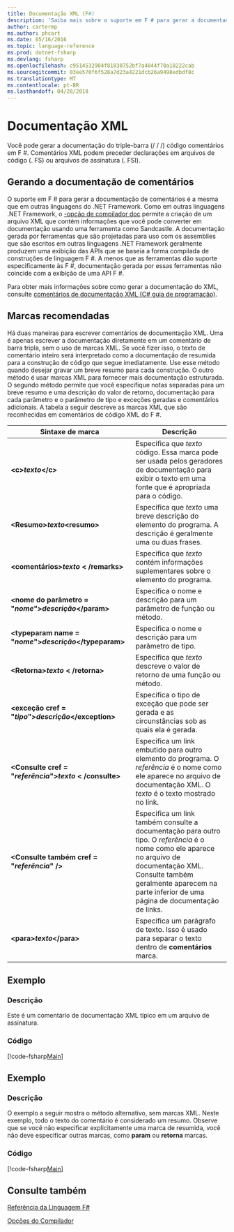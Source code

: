 ```yaml
---
title: Documentação XML (F#)
description: 'Saiba mais sobre o suporte em F # para gerar a documentação de comentários.'
author: cartermp
ms.author: phcart
ms.date: 05/16/2016
ms.topic: language-reference
ms.prod: dotnet-fsharp
ms.devlang: fsharp
ms.openlocfilehash: c9514532904f81030752bf7a4044f70a18222cab
ms.sourcegitcommit: 03ee570f6f528a7d23a4221dcb26a9498edbdf8c
ms.translationtype: MT
ms.contentlocale: pt-BR
ms.lasthandoff: 04/28/2018
---
```

# <a name="xml-documentation"></a>Documentação XML

Você pode gerar a documentação do triple-barra (/ / /) código comentários em F #. Comentários XML podem preceder declarações em arquivos de código (. FS) ou arquivos de assinatura (. FSI).


## <a name="generating-documentation-from-comments"></a>Gerando a documentação de comentários
O suporte em F # para gerar a documentação de comentários é a mesma que em outras linguagens do .NET Framework. Como em outras linguagens .NET Framework, o [-opção de compilador doc](https://msdn.microsoft.com/library/434394ae-0d4a-459c-a684-bffede519a04) permite a criação de um arquivo XML que contém informações que você pode converter em documentação usando uma ferramenta como Sandcastle. A documentação gerada por ferramentas que são projetadas para uso com os assemblies que são escritos em outras linguagens .NET Framework geralmente produzem uma exibição das APIs que se baseia a forma compilada de construções de linguagem F #. A menos que as ferramentas dão suporte especificamente às F #, documentação gerada por essas ferramentas não coincide com a exibição de uma API F #.

Para obter mais informações sobre como gerar a documentação do XML, consulte [comentários de documentação XML &#40;C&#35; guia de programação&#41;](https://msdn.microsoft.com/library/b2s063f7).


## <a name="recommended-tags"></a>Marcas recomendadas
Há duas maneiras para escrever comentários de documentação XML. Uma é apenas escrever a documentação diretamente em um comentário de barra tripla, sem o uso de marcas XML. Se você fizer isso, o texto de comentário inteiro será interpretado como a documentação de resumida para a construção de código que segue imediatamente. Use esse método quando desejar gravar um breve resumo para cada construção. O outro método é usar marcas XML para fornecer mais documentação estruturada. O segundo método permite que você especifique notas separadas para um breve resumo e uma descrição do valor de retorno, documentação para cada parâmetro e o parâmetro de tipo e exceções geradas e comentários adicionais. A tabela a seguir descreve as marcas XML que são reconhecidas em comentários de código XML do F #.



|Sintaxe de marca|Descrição|
|----------|-----------|
|**&lt;c&gt;***texto***&lt;/c&gt;**|Especifica que *texto* código. Essa marca pode ser usada pelos geradores de documentação para exibir o texto em uma fonte que é apropriada para o código.|
|**&lt;Resumo&gt;***texto***&lt;resumo&gt;**|Especifica que *texto* uma breve descrição do elemento do programa. A descrição é geralmente uma ou duas frases.|
|**&lt;comentários&gt;***texto*** &lt; /remarks&gt;**|Especifica que *texto* contém informações suplementares sobre o elemento do programa.|
|**&lt;nome do parâmetro = "***nome***"&gt;***descrição***&lt;/param&gt;**|Especifica o nome e descrição para um parâmetro de função ou método.|
|**&lt;typeparam name = "***nome***"&gt;***descrição***&lt;/typeparam&gt;**|Especifica o nome e descrição para um parâmetro de tipo.|
|**&lt;Retorna&gt;***texto*** &lt; /retorna&gt;**|Especifica que *texto* descreve o valor de retorno de uma função ou método.|
|**&lt;exceção cref = "***tipo***"&gt;***descrição***&lt;/exception&gt;**|Especifica o tipo de exceção que pode ser gerada e as circunstâncias sob as quais ela é gerada.|
|**&lt;Consulte cref = "***referência***"&gt;***texto*** &lt; /consulte&gt;**|Especifica um link embutido para outro elemento do programa. O *referência* é o nome como ele aparece no arquivo de documentação XML. O *texto* é o texto mostrado no link.|
|**&lt;Consulte também cref = "***referência***" /&gt;**|Especifica um link também consulte a documentação para outro tipo. O *referência* é o nome como ele aparece no arquivo de documentação XML. Consulte também geralmente aparecem na parte inferior de uma página de documentação de links.|
|**&lt;para&gt;***texto***&lt;/para&gt;**|Especifica um parágrafo de texto. Isso é usado para separar o texto dentro de **comentários** marca.|

## <a name="example"></a>Exemplo

### <a name="description"></a>Descrição
Este é um comentário de documentação XML típico em um arquivo de assinatura.


### <a name="code"></a>Código
[!code-fsharp[Main](../../../samples/snippets/fsharp/lang-ref-2/snippet7101.fs)]
    
## <a name="example"></a>Exemplo

### <a name="description"></a>Descrição
O exemplo a seguir mostra o método alternativo, sem marcas XML. Neste exemplo, todo o texto do comentário é considerado um resumo. Observe que se você não especificar explicitamente uma marca de resumida, você não deve especificar outras marcas, como **param** ou **retorna** marcas.


### <a name="code"></a>Código
[!code-fsharp[Main](../../../samples/snippets/fsharp/lang-ref-2/snippet7102.fs)]
    
## <a name="see-also"></a>Consulte também
[Referência da Linguagem F#](index.md)

[Opções do Compilador](compiler-options.md)
